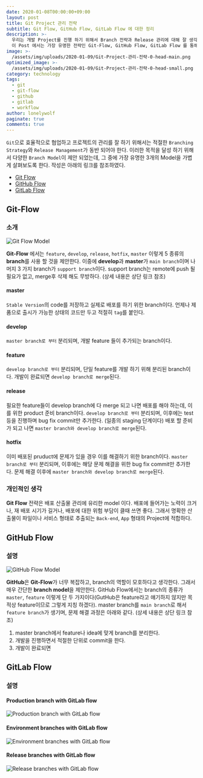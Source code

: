 ```yaml
---
date: 2020-01-08T00:00:00+09:00
layout: post
title: Git Project 관리 전략
subtitle: Git Flow, GitHub Flow, GitLab Flow 에 대한 정리
description: >-
  우리는 개발 Project를 진행 하기 위해서 Branch 전략과 Release 관리에 대해 잘 생각 해보아야 한다.
  이 Post 에서는 가장 유명한 전략인 Git-Flow, GitHub Flow, GitLab Flow 를 통해 이를 살펴본다.
image: >-
  /assets/img/uploads/2020-01-09/Git-Project-관리-전략-0-head-main.png
optimized_image: >-
  /assets/img/uploads/2020-01-09/Git-Project-관리-전략-0-head-small.png
category: technology
tags:
  - git
  - git-flow
  - github
  - gitlab
  - workflow
author: lonelywolf
paginate: true
comments: true
---
```


`Git`으로 효율적으로 협업하고 프로젝트의 관리를 잘 하기 위해서는 적절한 `Branching Strategy`와 `Release Management`가 동반 되어야 한다. 이러한 목적을 달성 하기 위해서 다양한 `Branch Model`이 제안 되었는데, 그 중에 가장 유명한 3개의 Model을 가볍게 살펴보도록 한다. 작성은 아래의 링크를 참조하였다.

* [Git Flow][git-flow]
* [GitHub Flow][github-flow]
* [GitLab Flow][gitlab-flow]


## Git-Flow
### 소개

![Git Flow Model][img-1]

**Git-Flow** 에서는 `feature`, `develop`, `release`, `hotfix`, `master` 이렇게 5 종류의 **branch**를 사용 할 것을 제안한다. 이중에 **develop**과 **master**가 `main branch`이며 나머지 3 가지 branch가 `support branch`이다. support branch는 remote에 push 될 필요가 없고, merge후 삭제 해도 무방하다. (상세 내용은 상단 링크 참조)

#### master

`Stable Version`의 code를 저장하고 실제로 배포를 하기 위한 branch이다. 언제나 제품으로 출시가 가능한 상태의 코드만 두고 적절히 `tag`를 붙인다.

#### develop

`master branch로 부터` 분리되며, 개발 feature 들이 추가되는 branch이다.

#### feature

`develop branch로 부터` 분리되며, 단일 feature를 개발 하기 위해 분리된 branch이다. 개발이 완료되면 `develop branch로 merge`된다.

#### release

필요한 feature들이 develop branch에 다 merge 되고 나면 배포를 해야 하는데, 이를 위한 product 준비 branch이다. `develop branch로 부터` 분리되며, 이후에는 test 등을 진행하며 bug fix commit만 추가한다. (일종의 staging 단계이다) 배포 할 준비가 되고 나면 `master branch와 develop branch로 merge`된다.

#### hotfix

이미 배포된 pruduct에 문제가 있을 경우 이를 해결하기 위한 branch이다. `master branch로 부터` 분리되며, 이후에는 해당 문제 해결을 위한 bug fix commit만 추가한다. 문제 해결 이후에 `master branch와 develop branch로 merge`된다.


### 개인적인 생각

**Git Flow** 전략은 배포 산출물 관리에 유리한 model 이다. 배포에 들어가는 노력이 크거나, 재 배포 시기가 길거나, 배포에 대한 위험 부담이 클때 쓰면 좋다. 그래서 명확한 산출물이 파일이나 서비스 형태로 추출되는 `Back-end`, `App` 형태의 Project에 적합하다.


## GitHub Flow
### 설명

![GitHub Flow Model][img-2]

**GitHub**은 **Git-Flow**가 너무 복잡하고, branch의 역할이 모호하다고 생각한다. 그래서 매우 간단한 **branch model**을 제안한다. GitHub Flow에서는 branch의 종류가 `master`, `feature` 이렇게 단 두 가지이다(GutHub은 feature라고 얘기하지 않지만 목적상 feature이므로 그렇게 지칭 하겠다). master branch를 `main branch`로 해서 `feature branch`가 생기며, 문제 해결 과정은 아래와 같다. (상세 내용은 상단 링크 참조)

1. master branch에서 feature나 idea에 맞게 branch를 분리한다. 
2. 개발을 진행하면서 적절한 단위로 commit을 한다.
3. 개발이 완료되면 


## GitLab Flow
### 설명

#### Production branch with GitLab flow

![Production branch with GitLab flow][img-3]

#### Environment branches with GitLab flow

![Environment branches with GitLab flow][img-4]

#### Release branches with GitLab flow

![Release branches with GitLab flow][img-5]


<!-- LINKS -->
[git-flow]: https://nvie.com/posts/a-successful-git-branching-model/
[github-flow]: https://guides.github.com/introduction/flow/
[gitlab-flow]: https://about.gitlab.com/blog/2014/09/29/gitlab-flow/

<!-- IMAGES -->
[img-1]: https://nvie.com/img/git-model@2x.png "Git Flow Model"
[img-2]: https://user-images.githubusercontent.com/6351798/48032310-63842400-e114-11e8-8db0-06dc0504dcb5.png "GitHub Flow Model"
[img-3]: https://about.gitlab.com/images/git_flow/production_branch.png "Production branch with GitLab flow"
[img-4]: https://about.gitlab.com/images/git_flow/environment_branches.png "Environment branches with GitLab flow"
[img-5]: https://about.gitlab.com/images/git_flow/release_branches.png "Release branches with GitLab flow"
